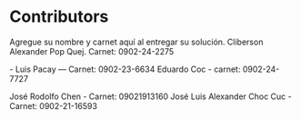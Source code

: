 # Contributors

Agregue su nombre y carnet aquí al entregar su solución.
Cliberson Alexander Pop Quej. Carnet: 0902-24-2275


\- Luis Pacay — Carnet: 0902-23-6634
Eduardo Coc - carnet: 0902-24-7727



José Rodolfo Chen - Carnet: 09021913160
José Luis Alexander Choc Cuc - Carnet: 0902-21-16593